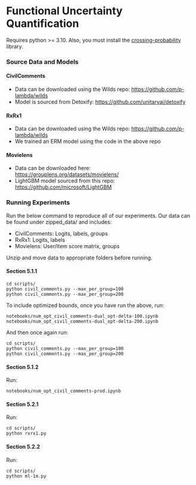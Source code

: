 # Functional Uncertainty Quantification

Requires python >= 3.10.  Also, you must install the 
<a href="https://github.com/mosco/crossing-probability/blob/master/setup.py">crossing-probability</a>
library.

### Source Data and Models

#### CivilComments

 - Data can be downloaded using the Wilds repo: https://github.com/p-lambda/wilds
 - Model is sourced from Detoxify: https://github.com/unitaryai/detoxify

#### RxRx1

 - Data can be downloaded using the Wilds repo: https://github.com/p-lambda/wilds
 - We trained an ERM model using the code in the above repo

#### Movielens

 - Data can be downloaded here: https://grouplens.org/datasets/movielens/
 - LightGBM model sourced from this repo: https://github.com/microsoft/LightGBM


### Running Experiments

Run the below command to reproduce all of our experiments.  Our data can be found under zipped_data/ and includes:

 - CivilComments: Logits, labels, groups
 - RxRx1: Logits, labels
 - Movielens: User/Item score matrix, groups
 
Unzip and move data to appropriate folders before running.

#### Section 5.1.1
    
    cd scripts/
    python civil_comments.py --max_per_group=100
    python civil_comments.py --max_per_group=200
    
To include optimized bounds, once you have run the above, run:

    notebooks/num_opt_civil_comments-dual_opt-delta-100.ipynb
    notebooks/num_opt_civil_comments-dual_opt-delta-200.ipynb
    
And then once again run:

    cd scripts/
    python civil_comments.py --max_per_group=100
    python civil_comments.py --max_per_group=200
    
#### Section 5.1.2

Run:

    notebooks/num_opt_civil_comments-prod.ipynb

#### Section 5.2.1

Run:

    cd scripts/
    python rxrx1.py

#### Section 5.2.2

Run:

    cd scripts/
    python ml-1m.py

